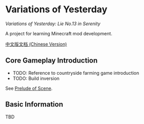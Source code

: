 # Variations of Yesterday

*Variations of Yesterday: Lie No.13 in Serenity*

A project for learning Minecraft mod development.

[中文版文档 (Chinese Version)](README-zh.md)

## Core Gameplay Introduction

- TODO: Reference to countryside farming game introduction
- TODO: Build inversion

See [Prelude of Scene](/doc/PreludeOfScene.md).

## Basic Information

TBD
